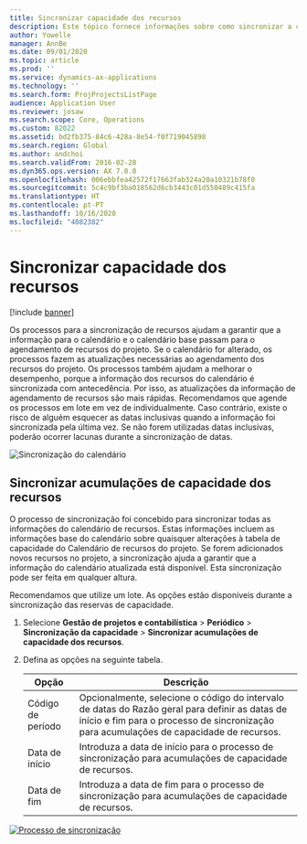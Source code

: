 ```yaml
---
title: Sincronizar capacidade dos recursos
description: Este tópico fornece informações sobre como sincronizar a capacidade de um recurso em calendários e projetos.
author: Yowelle
manager: AnnBe
ms.date: 09/01/2020
ms.topic: article
ms.prod: ''
ms.service: dynamics-ax-applications
ms.technology: ''
ms.search.form: ProjProjectsListPage
audience: Application User
ms.reviewer: josaw
ms.search.scope: Core, Operations
ms.custom: 82022
ms.assetid: bd2fb375-84c6-428a-8e54-f0f719045898
ms.search.region: Global
ms.author: andchoi
ms.search.validFrom: 2016-02-28
ms.dyn365.ops.version: AX 7.0.0
ms.openlocfilehash: 006ebbfea42572f17663fab324a20a10321b78f0
ms.sourcegitcommit: 5c4c9bf3ba018562d6cb3443c01d550489c415fa
ms.translationtype: HT
ms.contentlocale: pt-PT
ms.lasthandoff: 10/16/2020
ms.locfileid: "4082382"
---
```

# <a name="synchronize-resource-capacity"></a>Sincronizar capacidade dos recursos

[!include [banner](../includes/banner.md)]

Os processos para a sincronização de recursos ajudam a garantir que a informação para o calendário e o calendário base passam para o agendamento de recursos do projeto. Se o calendário for alterado, os processos fazem as atualizações necessárias ao agendamento dos recursos do projeto. Os processos também ajudam a melhorar o desempenho, porque a informação dos recursos do calendário é sincronizada com antecedência. Por isso, as atualizações da informação de agendamento de recursos são mais rápidas. Recomendamos que agende os processos em lote em vez de individualmente. Caso contrário, existe o risco de alguém esquecer as datas inclusivas quando a informação foi sincronizada pela última vez. Se não forem utilizadas datas inclusivas, poderão ocorrer lacunas durante a sincronização de datas.

![Sincronização do calendário](./media/projectresourcing04-1024x471.jpg)

## <a name="synchronize-resource-capacity-roll-ups"></a>Sincronizar acumulações de capacidade dos recursos

O processo de sincronização foi concebido para sincronizar todas as informações do calendário de recursos. Estas informações incluem as informações base do calendário sobre quaisquer alterações à tabela de capacidade do Calendário de recursos do projeto. Se forem adicionados novos recursos no projeto, a sincronização ajuda a garantir que a informação do calendário atualizada está disponível. Esta sincronização pode ser feita em qualquer altura.

Recomendamos que utilize um lote. As opções estão disponíveis durante a sincronização das reservas de capacidade.

1. Selecione **Gestão de projetos e contabilística** &gt; **Periódico** &gt; **Sincronização da capacidade** &gt; **Sincronizar acumulações de capacidade dos recursos**.
2. Defina as opções na seguinte tabela.

    | Opção      | Descrição |
    |-------------|-------------|
    | Código de período | Opcionalmente, selecione o código do intervalo de datas do Razão geral para definir as datas de início e fim para o processo de sincronização para acumulações de capacidade de recursos. |
    | Data de início  | Introduza a data de início para o processo de sincronização para acumulações de capacidade de recursos. |
    | Data de fim    | Introduza a data de fim para o processo de sincronização para acumulações de capacidade de recursos. |

[![Processo de sincronização](./media/projectresourcing09.jpg)](./media/projectresourcing09.jpg)
